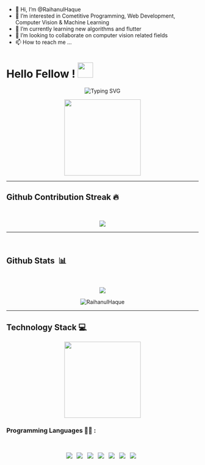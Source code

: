 - 👋 Hi, I’m @RaihanulHaque
- 👀 I’m interested in Cometitive Programming, Web Development, Computer Vision & Machine Learning
- 🌱 I’m currently learning new algorithms and flutter
- 💞️ I’m looking to collaborate on computer vision related fields
- 📫 How to reach me ...

<!---
RaihanulHaque/RaihanulHaque is a ✨ special ✨ repository because its `README.md` (this file) appears on your GitHub profile.
You can click the Preview link to take a look at your changes.
--->
<h1> Hello Fellow <Coders/>! <img src = "https://raw.githubusercontent.com/MartinHeinz/MartinHeinz/master/wave.gif" width = 40px> </h1>
<p align='center'>
<img src="https://readme-typing-svg.herokuapp.com?font=Fira+Code&weight=500&size=21&duration=4600&pause=990&center=true&vCenter=true&width=435&lines=%40RaihanulHaque;I'm+Raihanul+Haque+Rahi;Mechatronics+Engineering+Student;Competitve+Programmer" alt="Typing SVG" />
</p>
<p align='center'>
<img src="https://media.giphy.com/media/QvpqTCiEcwtvx6wwJK/giphy.gif" width="200" height="200" frameBorder="0" class="giphy-embed" allowFullScreen></img></p>
<hr>
<!-- <br>
<p align='center'>
<!-- <img src="https://komarev.com/ghpvc/?username=chinmay29hub">&nbsp;&nbsp;&nbsp;&nbsp; -->
<!-- <img src="https://img.shields.io/github/followers/chinmay29hub?style=social">&nbsp;&nbsp;&nbsp;&nbsp; -->
<!-- <img src="https://visitor-badge.glitch.me/badge?page_id=chinmay29hub.visitor-badge"> -->
<!-- </p> -->
<!-- <br> --> 

## Github Contribution Streak 🔥 
<br>
<p align='center'><img src="https://github-readme-streak-stats.herokuapp.com?user=chinmay29hub&theme=black-ice&hide_border=true&date_format=M%20j%5B%2C%20Y%5D"></p>

<hr><br>

## Github Stats &nbsp;📊
<br>
<p align='center'>
<img src="https://github-readme-stats.vercel.app/api?username=RaihanulHaque&show_icons=true&theme=github_dark">
</p>
<p align='center'>
<img align="center" src="https://github-readme-stats.vercel.app/api/top-langs?username=RaihanulHaque&show_icons=true&locale=en&bg_color=0d1117&text_color=ffffff&layout=compact" alt="RaihanulHaque" bg_color=#808080/>
</p>
<hr>

## Technology Stack 💻

<p align='center'>
<img src="https://media.giphy.com/media/TEnXkcsHrP4YedChhA/giphy.gif" width="200" height="200" frameBorder="0" class="giphy-embed" allowFullScreen></img></p>

### Programming Languages 👨‍💻 :
<br>
<p align='center'>
<img src="https://img.shields.io/badge/c-%2300599C.svg?style=for-the-badge&logo=c&logoColor=white">&nbsp;&nbsp;
<img src="https://img.shields.io/badge/python-3670A0?style=for-the-badge&logo=python&logoColor=ffdd54">&nbsp;&nbsp;
<img src="https://img.shields.io/badge/html5-%23E34F26.svg?style=for-the-badge&logo=html5&logoColor=white">&nbsp;&nbsp;
<img src="https://img.shields.io/badge/css3-%231572B6.svg?style=for-the-badge&logo=css3&logoColor=white">&nbsp;&nbsp;
<img src="https://img.shields.io/badge/javascript-%23323330.svg?style=for-the-badge&logo=javascript&logoColor=%23F7DF1E">&nbsp;&nbsp;
<img src="https://img.shields.io/badge/php-%23777BB4.svg?style=for-the-badge&logo=php&logoColor=white">&nbsp;&nbsp;
<img src="https://img.shields.io/badge/markdown-%23000000.svg?style=for-the-badge&logo=markdown&logoColor=white">&nbsp;&nbsp;
</p>
<br>
